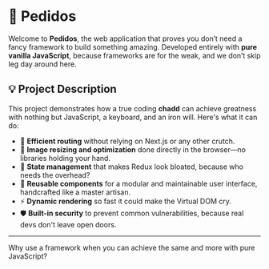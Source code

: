 # 🚀 **Pedidos**  

Welcome to **Pedidos**, the web application that proves you don’t need a fancy framework to build something amazing. Developed entirely with **pure vanilla JavaScript**, because frameworks are for the weak, and we don’t skip leg day around here.  

## 💡 **Project Description**  

This project demonstrates how a true coding **chadd** can achieve greatness with nothing but JavaScript, a keyboard, and an iron will. Here's what it can do:  

- 📍 **Efficient routing** without relying on Next.js or any other crutch.  
- 📸 **Image resizing and optimization** done directly in the browser—no libraries holding your hand.  
- 🔄 **State management** that makes Redux look bloated, because who needs the overhead?  
- 🎨 **Reusable components** for a modular and maintainable user interface, handcrafted like a master artisan.  
- ⚡ **Dynamic rendering** so fast it could make the Virtual DOM cry.  
- 🛡️ **Built-in security** to prevent common vulnerabilities, because real devs don't leave open doors.  

---

Why use a framework when you can achieve the same and more with pure JavaScript? 
